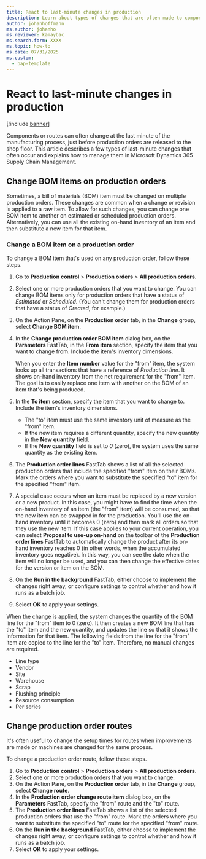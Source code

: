 ```yaml
---
title: React to last-minute changes in production
description: Learn about types of changes that are often made to components or routes just before production orders are released to the shop floor.
author: johanhoffmann
ms.author: johanho
ms.reviewer: kamaybac
ms.search.form: XXXX
ms.topic: how-to
ms.date: 07/31/2025
ms.custom:
  - bap-template
---
```


# React to last-minute changes in production

[!include [banner](../includes/banner.md)]

Components or routes can often change at the last minute of the manufacturing process, just before production orders are released to the shop floor. This article describes a few types of last-minute changes that often occur and explains how to manage them in Microsoft Dynamics 365 Supply Chain Management.

## Change BOM items on production orders

Sometimes, a bill of materials (BOM) item must be changed on multiple production orders. These changes are common when a change or revision is applied to a raw item. To allow for such changes, you can change one BOM item to another on estimated or scheduled production orders. Alternatively, you can use all the existing on-hand inventory of an item and then substitute a new item for that item.

### Change a BOM item on a production order

To change a BOM item that's used on any production order, follow these steps.

1. Go to **Production control** \> **Production orders** \> **All production orders**.
1. Select one or more production orders that you want to change. You can change BOM items only for production orders that have a status of *Estimated* or *Scheduled*. (You can't change them for production orders that have a status of *Created*, for example.)
1. On the Action Pane, on the **Production order** tab, in the **Change** group, select **Change BOM item**.
1. In the **Change production order BOM item** dialog box, on the **Parameters** FastTab, in the **From item** section, specify the item that you want to change from. Include the item's inventory dimensions.

    When you enter the **Item number** value for the "from" item, the system looks up all transactions that have a reference of *Production line*. It shows on-hand inventory from the net requirement for the "from" item. The goal is to easily replace one item with another on the BOM of an item that's being produced.

1. In the **To item** section, specify the item that you want to change to. Include the item's inventory dimensions.

    - The "to" item must use the same inventory unit of measure as the "from" item.
    - If the new item requires a different quantity, specify the new quantity in the **New quantity** field.
    - If the **New quantity** field is set to *0* (zero), the system uses the same quantity as the existing item.

1. The **Production order lines** FastTab shows a list of all the selected production orders that include the specified "from" item on their BOMs. Mark the orders where you want to substitute the specified "to" item for the specified "from" item.
1. A special case occurs when an item must be replaced by a new version or a new product. In this case, you might have to find the time when the on-hand inventory of an item (the "from" item) will be consumed, so that the new item can be swapped in for the production. You'll use the on-hand inventory until it becomes 0 (zero) and then mark all orders so that they use the new item. If this case applies to your current operation, you can select **Proposal to use-up on-hand** on the toolbar of the **Production order lines** FastTab to automatically change the product after its on-hand inventory reaches 0 (in other words, when the accumulated inventory goes negative). In this way, you can see the date when the item will no longer be used, and you can then change the effective dates for the version or item on the BOM.
1. On the **Run in the background** FastTab, either choose to implement the changes right away, or configure settings to control whether and how it runs as a batch job.
1. Select **OK** to apply your settings.

When the change is applied, the system changes the quantity of the BOM line for the "from" item to 0 (zero). It then creates a new BOM line that has the "to" item and the new quantity, and updates the line so that it shows the information for that item. The following fields from the line for the "from" item are copied to the line for the "to" item. Therefore, no manual changes are required.

- Line type
- Vendor
- Site
- Warehouse
- Scrap
- Flushing principle
- Resource consumption
- Per series

## Change production order routes

It's often useful to change the setup times for routes when improvements are made or machines are changed for the same process.

To change a production order route, follow these steps.

1. Go to **Production control** \> **Production orders** \> **All production orders**.
1. Select one or more production orders that you want to change.
1. On the Action Pane, on the **Production order** tab, in the **Change** group, select **Change route**.
1. In the **Production order change route item** dialog box, on the **Parameters** FastTab, specify the "from" route and the "to" route.
1. The **Production order lines** FastTab shows a list of the selected production orders that use the "from" route. Mark the orders where you want to substitute the specified "to" route for the specified "from" route.
1. On the **Run in the background** FastTab, either choose to implement the changes right away, or configure settings to control whether and how it runs as a batch job.
1. Select **OK** to apply your settings.
